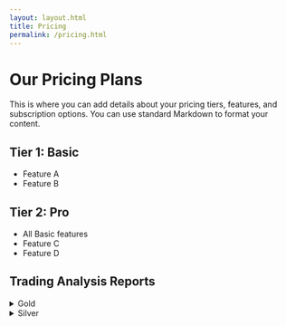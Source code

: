```yaml
---
layout: layout.html
title: Pricing
permalink: /pricing.html
---
```


# Our Pricing Plans

This is where you can add details about your pricing tiers, features, and subscription options. You can use standard Markdown to format your content.

## Tier 1: Basic
- Feature A
- Feature B

## Tier 2: Pro
- All Basic features
- Feature C
- Feature D

## Trading Analysis Reports
<details class="report-accordion">
  <summary>
    <span>Gold</span>
  </summary>
  <div class="report-content">
    <ul>
      <li><a href="/pricing-reports/2840.HK_trading/">2840.HK Trading Analysis</a></li>
      <li><a href="/pricing-reports/GLDM_trading/">GLDM Trading Analysis</a></li>
      <li><a href="/pricing-reports/SGLD.L_trading/">SGLD.L Trading Analysis</a></li>
    </ul>
  </div>
</details>
<details class="report-accordion">
  <summary>
    <span>Silver</span>
  </summary>
  <div class="report-content">
    <ul>
      <li><a href="/pricing-reports/slv_trading/">SLV Trading Analysis</a></li>
      <li><a href="/pricing-reports/SLVR_trading/">SLVR Trading Analysis</a></li>
      <li><a href="/pricing-reports/SSLN.L_trading/">SSLN.L Trading Analysis</a></li>
    </ul>
  </div>
</details>